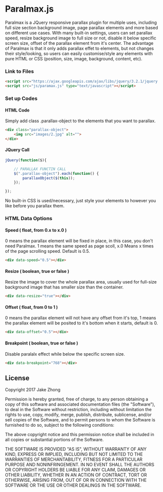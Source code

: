 Paralmax.js
===========

Paralmax is a JQuery responsive parallax plugin for multiple uses, including full size section background image, page parallax elements and more based on different use cases. With many built-in settings, users can set parallax speed, resize background image to full size or not, disable it below specific screen size, offset of the parallax element from it's center. The advantage of Paralmax is that it only adds parallax effet to elements, but not changes their style/looking, so users can easily customise/style any elements with pure HTML or CSS (position, size, image, background, content, etc).

### Link to Files

```html
<script src="https://ajax.googleapis.com/ajax/libs/jquery/3.2.1/jquery.min.js" type="text/javascript"></script>
<script src="js/paramax.js" type="text/javascript"></script>
```


### Set up Codes

#### HTML Code

Simply add class .parallax-object to the elements that you want to parallax.

```html
<div class="parallax-object">
    <img src="images/2.jpg" alt="">
</div>
```

#### JQuery Call

```javascript
jQuery(function($){

    // PARALLAX FUNCTIN CALL
    $(".parallax-object").each(function() {
        parallaxObject($(this));
    });

});
```

No built-in CSS is used/necessary, just style your elements to however you like before you parallax them.


### HTML Data Options

#### Speed ( float, from 0.x to x.0 )

0 means the parallax element will be fixed in place, in this case, you don't need Paralmax. 1 means the same speed as page scoll, x.0 Means x times of the page scrolling speed. Default is 0.5.

```html
<div data-speed="0.5"></div>
```

#### Resize ( boolean, true or false )

Resize the image to cover the whole parallax area, usually used for full-size background image that has smaller size than the container.

```html
<div data-resize="true"></div>
```

#### Offset ( float, from 0 to 1 )

0 means the parallax element will not have any offset from it's top, 1 means the parallax element will be posited to it's bottom when it starts, default is 0.

```html
<div data-offset="0.5"></div>
```

#### Breakpoint ( boolean, true or false )

Disable paralalx effect while below the specific screen size.

```html
<div data-breakpoint="768"></div>
```

## License

Copyright 2017 Jake Zhong

Permission is hereby granted, free of charge, to any person obtaining a copy of this software and associated documentation files (the "Software"), to deal in the Software without restriction, including without limitation the rights to use, copy, modify, merge, publish, distribute, sublicense, and/or sell copies of the Software, and to permit persons to whom the Software is furnished to do so, subject to the following conditions:

The above copyright notice and this permission notice shall be included in all copies or substantial portions of the Software.

THE SOFTWARE IS PROVIDED "AS IS", WITHOUT WARRANTY OF ANY KIND, EXPRESS OR IMPLIED, INCLUDING BUT NOT LIMITED TO THE WARRANTIES OF MERCHANTABILITY, FITNESS FOR A PARTICULAR PURPOSE AND NONINFRINGEMENT. IN NO EVENT SHALL THE AUTHORS OR COPYRIGHT HOLDERS BE LIABLE FOR ANY CLAIM, DAMAGES OR OTHER LIABILITY, WHETHER IN AN ACTION OF CONTRACT, TORT OR OTHERWISE, ARISING FROM, OUT OF OR IN CONNECTION WITH THE SOFTWARE OR THE USE OR OTHER DEALINGS IN THE SOFTWARE.